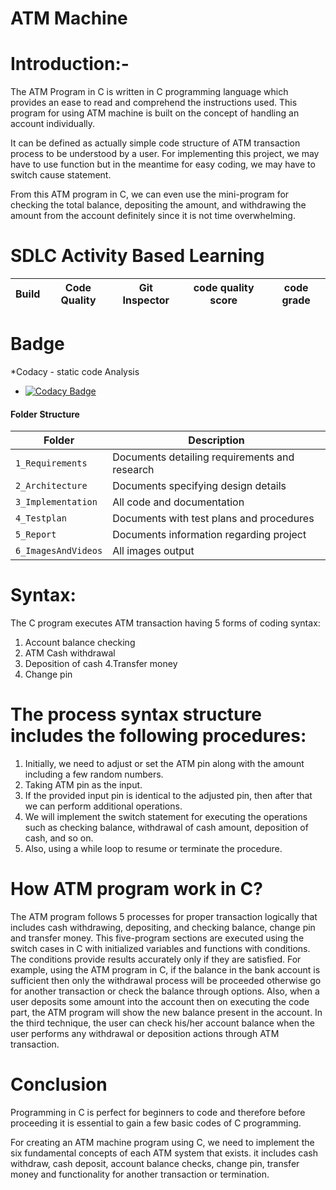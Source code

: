  # ATM Machine


# Introduction:-   
 The ATM Program in C is written in C programming language which provides an ease to read and comprehend the instructions used. 
This program for using ATM machine is built on the concept of handling an account individually.

It can be defined as actually simple code structure of ATM transaction process to be understood by a user. 
For implementing this project, we may have to use function but in the meantime for easy coding, we may have to switch cause statement.

From this ATM program in C, we can even use the mini-program for checking the total balance, depositing the amount, and withdrawing the amount from the account definitely since it is not time overwhelming. 

# SDLC Activity Based Learning
Build | Code Quality | Git Inspector | code quality score | code grade |
|---------|------------|-------------|--------------------|------------
# Badge
*Codacy - static code Analysis
* [![Codacy Badge](https://app.codacy.com/project/badge/Grade/55863a830b5d4fb5b358a437d65cb009)](https://www.codacy.com/gh/NehaIngle177/M1_ATM_Machine_System/dashboard?utm_source=github.com&amp;utm_medium=referral&amp;utm_content=NehaIngle177/M1_ATM_Machine_System&amp;utm_campaign=Badge_Grade)

#### Folder Structure
Folder             | Description
-------------------| -----------------------------------------
`1_Requirements`   | Documents detailing requirements and research
`2_Architecture`         | Documents specifying design details
`3_Implementation` | All code and documentation
`4_Testplan`      | Documents with test plans and procedures
`5_Report`        | Documents information regarding project
`6_ImagesAndVideos` | All images output























































































# Syntax: 

The C program executes ATM transaction having 5 forms of coding syntax:

1. Account balance checking
2. ATM Cash withdrawal
3. Deposition of cash
4.Transfer money
5. Change pin

# The process syntax structure includes the following procedures: 

1) Initially, we need to adjust or set the ATM pin along with the amount including a few random numbers.
2) Taking ATM pin as the input.
3) If the provided input pin is identical to the adjusted pin, then after that we can perform additional operations.
4) We will implement the switch statement for executing the operations such as checking balance, withdrawal of cash amount, deposition of cash, and so on.
5) Also, using a while loop to resume or terminate the procedure.

# How ATM program work in C? 

The ATM program follows 5 processes for proper transaction logically that includes cash withdrawing, depositing, and checking balance, change pin and transfer money. 
This five-program sections are executed using the switch cases in C with initialized variables and functions with conditions. 
The conditions provide results accurately only if they are satisfied.
For example, using the ATM program in C, if the balance in the bank account is sufficient then only the withdrawal process will be proceeded otherwise go for another transaction or check the balance through options. 
Also, when a user deposits some amount into the account then on executing the code part, the ATM program will show the new balance present in the account. 
In the third technique, the user can check his/her account balance when the user performs any withdrawal or deposition actions through ATM transaction.

# Conclusion
Programming in C is perfect for beginners to code and therefore before proceeding it is essential to gain a few basic codes of C programming.

For creating an ATM machine program using C, we need to implement the six fundamental concepts of each ATM system that exists. 
it includes cash withdraw, cash deposit, account balance checks, change pin, transfer money and functionality for another transaction or termination.